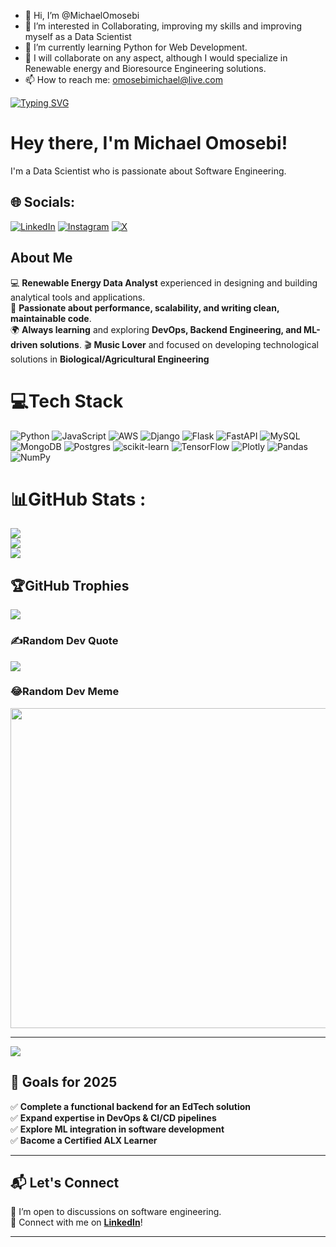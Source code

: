 - 👋 Hi, I’m @MichaelOmosebi
- 👀 I’m interested in Collaborating, improving my skills and improving myself as a Data Scientist
- 🌱 I’m currently learning Python for Web Development.
- 💞️ I will collaborate on any aspect, although I would specialize in Renewable energy and Bioresource Engineering solutions.
- 📫 How to reach me: omosebimichael@live.com

[![Typing SVG](https://readme-typing-svg.herokuapp.com?font=Fira+Code&pause=1000&color=656BF7&random=false&width=435&lines=Data+Scientist;Backend+Developer;Biological+Engineering+Student;DevOps+Enthusiast)](https://git.io/typing-svg)

# Hey there, I'm Michael Omosebi! 

I'm a Data Scientist who is passionate about Software Engineering.

## 🌐 Socials:
[![LinkedIn](https://img.shields.io/badge/LinkedIn-%230077B5.svg?style=for-the-badge&logo=LinkedIn&logoColor=white)](https://www.linkedin.com/in/michaelomosebi/)
[![Instagram](https://img.shields.io/badge/Instagram-%23E4405F.svg?style=for-the-badge&logo=Instagram&logoColor=white)](https://www.instagram.com/kristileremi/?hl=en)
[![X](https://img.shields.io/badge/X-%23000000.svg?style=for-the-badge&logo=Twitter&logoColor=white)](https://x.com/Mike_Omosebi?s=08)



## About Me
💻 **Renewable Energy Data Analyst** experienced in designing and building analytical tools and applications.  
🚀 **Passionate about performance, scalability, and writing clean, maintainable code**.  
🌍 **Always learning** and exploring **DevOps, Backend Engineering, and ML-driven solutions**.
🎬 **Music Lover** and focused on developing technological solutions in **Biological/Agricultural Engineering**


# 💻Tech Stack
![Python](https://img.shields.io/badge/python-3670A0?style=for-the-badge&logo=python&logoColor=ffdd54) ![JavaScript](https://img.shields.io/badge/javascript-%23323330.svg?style=for-the-badge&logo=javascript&logoColor=%23F7DF1E) ![AWS](https://img.shields.io/badge/AWS-%23FF9900.svg?style=for-the-badge&logo=amazon-aws&logoColor=white) ![Django](https://img.shields.io/badge/django-%23092E20.svg?style=for-the-badge&logo=django&logoColor=white) ![Flask](https://img.shields.io/badge/flask-%23000.svg?style=for-the-badge&logo=flask&logoColor=white) ![FastAPI](https://img.shields.io/badge/FastAPI-005571?style=for-the-badge&logo=fastapi) ![MySQL](https://img.shields.io/badge/mysql-%2300f.svg?style=for-the-badge&logo=mysql&logoColor=white) ![MongoDB](https://img.shields.io/badge/MongoDB-%234ea94b.svg?style=for-the-badge&logo=mongodb&logoColor=white) ![Postgres](https://img.shields.io/badge/postgres-%23316192.svg?style=for-the-badge&logo=postgresql&logoColor=white) ![scikit-learn](https://img.shields.io/badge/scikit--learn-%23F7931E.svg?style=for-the-badge&logo=scikit-learn&logoColor=white) ![TensorFlow](https://img.shields.io/badge/TensorFlow-%23FF6F00.svg?style=for-the-badge&logo=TensorFlow&logoColor=white) ![Plotly](https://img.shields.io/badge/Plotly-%233F4F75.svg?style=for-the-badge&logo=plotly&logoColor=white) ![Pandas](https://img.shields.io/badge/pandas-%23150458.svg?style=for-the-badge&logo=pandas&logoColor=white) ![NumPy](https://img.shields.io/badge/numpy-%23013243.svg?style=for-the-badge&logo=numpy&logoColor=white)


# 📊GitHub Stats :
![](https://github-readme-stats.vercel.app/api?username=MichaelOmosebi&theme=radical&hide_border=false&include_all_commits=false&count_private=false)<br/>
![](https://github-readme-streak-stats.herokuapp.com/?user=MichaelOmosebi&theme=radical&hide_border=false)<br/>
![](https://github-readme-stats.vercel.app/api/top-langs/?username=MichaelOmosebi&theme=radical&hide_border=false&include_all_commits=false&count_private=false&layout=compact)

## 🏆GitHub Trophies
![](https://github-trophies.vercel.app/?username=MichaelOmosebi&theme=radical&no-frame=false&no-bg=false&margin-w=4)

### ✍️Random Dev Quote
![](https://quotes-github-readme.vercel.app/api?type=horizontal&theme=dark)

### 😂Random Dev Meme
<img src="https://random-memer.herokuapp.com/" width="512px"/>

---
[![](https://visitcount.itsvg.in/api?id=MichaelOmosebi&icon=0&color=0)](https://visitcount.itsvg.in)

## 🚀 Goals for 2025  

✅ **Complete a functional backend for an EdTech solution**  
✅ **Expand expertise in DevOps & CI/CD pipelines**  
✅ **Explore ML integration in software development**  
✅ **Bacome a Certified ALX Learner** 

---

## 📬 Let's Connect

📌 I’m open to discussions on software engineering.  
🔗 Connect with me on **[LinkedIn](https://www.linkedin.com/in/michaelomosebi/)**!  

---

<!---
MichaelOmosebi/MichaelOmosebi is a ✨ special ✨ repository because its `README.md` (this file) appears on your GitHub profile.
You can click the Preview link to take a look at your changes.
--->
